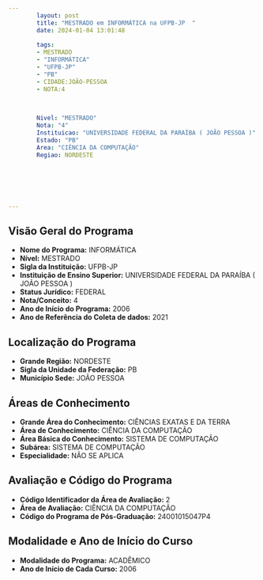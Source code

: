 ```yaml
---
        layout: post
        title: "MESTRADO em INFORMÁTICA na UFPB-JP  "
        date: 2024-01-04 13:01:48
     
        tags:
        - MESTRADO
        - "INFORMÁTICA"
        - "UFPB-JP"
        - "PB"
        - CIDADE:JOÃO-PESSOA
        - NOTA:4
        
       

        Nivel: "MESTRADO"
        Nota: "4"
        Instituicao: "UNIVERSIDADE FEDERAL DA PARAÍBA ( JOÃO PESSOA )"
        Estado: "PB"
        Area: "CIÊNCIA DA COMPUTAÇÃO"
        Regiao: NORDESTE
        
        
        
        
        
        
---
```

## Visão Geral do Programa
- **Nome do Programa:** INFORMÁTICA
- **Nível:** MESTRADO
- **Sigla da Instituição:** UFPB-JP
- **Instituição de Ensino Superior:** UNIVERSIDADE FEDERAL DA PARAÍBA ( JOÃO PESSOA )
- **Status Jurídico:** FEDERAL
- **Nota/Conceito:** 4
- **Ano de Início do Programa:** 2006
- **Ano de Referência do Coleta de dados:** 2021

## Localização do Programa
- **Grande Região:** NORDESTE
- **Sigla da Unidade da Federação:** PB
- **Município Sede:** JOÃO PESSOA

## Áreas de Conhecimento
- **Grande Área do Conhecimento:** CIÊNCIAS EXATAS E DA TERRA
- **Área de Conhecimento:** CIÊNCIA DA COMPUTAÇÃO
- **Área Básica do Conhecimento:** SISTEMA DE COMPUTAÇÃO
- **Subárea:** SISTEMA DE COMPUTAÇÃO
- **Especialidade:** NÃO SE APLICA

## Avaliação e Código do Programa
- **Código Identificador da Área de Avaliação:** 2
- **Área de Avaliação:** CIÊNCIA DA COMPUTAÇÃO
- **Código do Programa de Pós-Graduação:** 24001015047P4


## Modalidade e Ano de Início do Curso
- **Modalidade do Programa:** ACADÊMICO
- **Ano de Início de Cada Curso:** 2006

